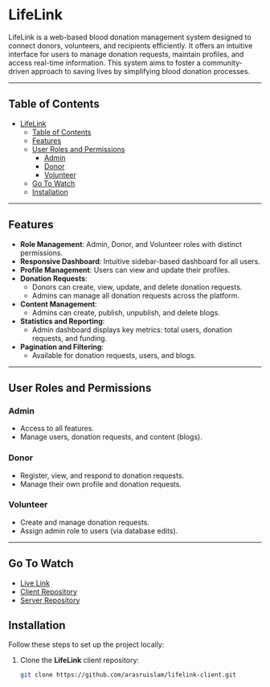 # LifeLink

LifeLink is a web-based blood donation management system designed to connect donors, volunteers, and recipients efficiently. It offers an intuitive interface for users to manage donation requests, maintain profiles, and access real-time information. This system aims to foster a community-driven approach to saving lives by simplifying blood donation processes.

---

## Table of Contents

-  [LifeLink](#lifelink)
   -  [Table of Contents](#table-of-contents)
   -  [Features](#features)
   -  [User Roles and Permissions](#user-roles-and-permissions)
      -  [Admin](#admin)
      -  [Donor](#donor)
      -  [Volunteer](#volunteer)
   -  [Go To Watch](#go-to-watch)
   -  [Installation](#installation)

---

## Features

-  **Role Management**: Admin, Donor, and Volunteer roles with distinct permissions.
-  **Responsive Dashboard**: Intuitive sidebar-based dashboard for all users.
-  **Profile Management**: Users can view and update their profiles.
-  **Donation Requests**:
   -  Donors can create, view, update, and delete donation requests.
   -  Admins can manage all donation requests across the platform.
-  **Content Management**:
   -  Admins can create, publish, unpublish, and delete blogs.
-  **Statistics and Reporting**:
   -  Admin dashboard displays key metrics: total users, donation requests, and funding.
-  **Pagination and Filtering**:
   -  Available for donation requests, users, and blogs.

---

## User Roles and Permissions

### Admin

-  Access to all features.
-  Manage users, donation requests, and content (blogs).

### Donor

-  Register, view, and respond to donation requests.
-  Manage their own profile and donation requests.

### Volunteer

-  Create and manage donation requests.
-  Assign admin role to users (via database edits).

---

## Go To Watch

-  [Live Link]()
-  [Client Repository](https://github.com/arasruislam/lifelink-client.git)
-  [Server Repository](https://github.com/arasruislam/lifelink-server.git)

## Installation

Follow these steps to set up the project locally:

1. Clone the **LifeLink** client repository:

   ```bash
   git clone https://github.com/arasruislam/lifelink-client.git

   ```
